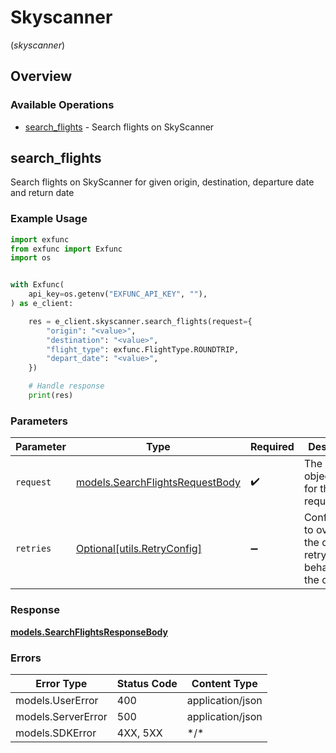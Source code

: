 # Skyscanner
(*skyscanner*)

## Overview

### Available Operations

* [search_flights](#search_flights) - Search flights on SkyScanner

## search_flights

Search flights on SkyScanner for given origin, destination, departure date and return date

### Example Usage

<!-- UsageSnippet language="python" operationID="search-flights" method="post" path="/skyscanner/search-flights" -->
```python
import exfunc
from exfunc import Exfunc
import os


with Exfunc(
    api_key=os.getenv("EXFUNC_API_KEY", ""),
) as e_client:

    res = e_client.skyscanner.search_flights(request={
        "origin": "<value>",
        "destination": "<value>",
        "flight_type": exfunc.FlightType.ROUNDTRIP,
        "depart_date": "<value>",
    })

    # Handle response
    print(res)

```

### Parameters

| Parameter                                                                   | Type                                                                        | Required                                                                    | Description                                                                 |
| --------------------------------------------------------------------------- | --------------------------------------------------------------------------- | --------------------------------------------------------------------------- | --------------------------------------------------------------------------- |
| `request`                                                                   | [models.SearchFlightsRequestBody](../../models/searchflightsrequestbody.md) | :heavy_check_mark:                                                          | The request object to use for the request.                                  |
| `retries`                                                                   | [Optional[utils.RetryConfig]](../../models/utils/retryconfig.md)            | :heavy_minus_sign:                                                          | Configuration to override the default retry behavior of the client.         |

### Response

**[models.SearchFlightsResponseBody](../../models/searchflightsresponsebody.md)**

### Errors

| Error Type         | Status Code        | Content Type       |
| ------------------ | ------------------ | ------------------ |
| models.UserError   | 400                | application/json   |
| models.ServerError | 500                | application/json   |
| models.SDKError    | 4XX, 5XX           | \*/\*              |